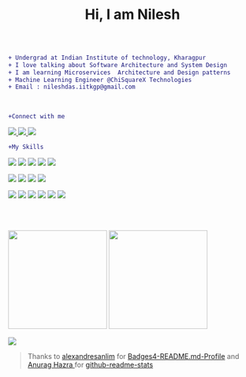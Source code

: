 <h1 align="center">Hi, I am Nilesh </h1>

</br>

```diff

+ Undergrad at Indian Institute of technology, Kharagpur
+ I love talking about Software Architecture and System Design   
+ I am learning Microservices  Architecture and Design patterns   
+ Machine Learning Engineer @ChiSquareX Technologies  
+ Email : nileshdas.iitkgp@gmail.com  

```
</br>

```diff
+Connect with me
```


<a href="https://www.linkedin.com/in/nilesh-kumar-05/" >
<img src="https://img.shields.io/badge/LinkedIn-0077B5?style=for-the-badge&logo=linkedin&logoColor=white" />
</a>
<a href="https://stackoverflow.com/users/19338249/imnotrobot">
  <img src="https://img.shields.io/badge/Stack_Overflow-FE7A16?style=for-the-badge&logo=stack-overflow&logoColor=white" />
</a>
<a href="https://twitter.com/kumarni43298541">
  <img src="https://img.shields.io/badge/Twitter-1DA1F2?style=for-the-badge&logo=twitter&logoColor=white" />
</a>


</br>

```diff
+My Skills
```


<p><img src="https://img.shields.io/badge/C%2B%2B-00599C?style=for-the-badge&logo=c%2B%2B&logoColor=white" />
<img src="https://img.shields.io/badge/Java-ED8B00?style=for-the-badge&logo=java&logoColor=white" />
<img src="https://img.shields.io/badge/JavaScript-323330?style=for-the-badge&logo=javascript&logoColor=F7DF1E" />
<img src="https://img.shields.io/badge/Python-FFD43B?style=for-the-badge&logo=python&logoColor=blue" />
<img src="https://img.shields.io/badge/TypeScript-007ACC?style=for-the-badge&logo=typescript&logoColor=white" /> </p>

<p><img src="https://img.shields.io/badge/PyTorch-EE4C2C?style=for-the-badge&logo=PyTorch&logoColor=white" />
<img src="https://img.shields.io/badge/OpenCV-27338e?style=for-the-badge&logo=OpenCV&logoColor=white" />
<img src="https://img.shields.io/badge/Jupyter-F37626.svg?&style=for-the-badge&logo=Jupyter&logoColor=white" />
<img src="https://img.shields.io/badge/scikit_learn-F7931E?style=for-the-badge&logo=scikit-learn&logoColor=white" /></p>

<p><img src="https://img.shields.io/badge/React-20232A?style=for-the-badge&logo=react&logoColor=61DAF" />
<img src="https://img.shields.io/badge/redis-CC0000.svg?&style=for-the-badge&logo=redis&logoColor=white" />
<img src="https://img.shields.io/badge/Flask-000000?style=for-the-badge&logo=flask&logoColor=white" />
<img src="https://img.shields.io/badge/Django-092E20?style=for-the-badge&logo=django&logoColor=green" />
<img src="https://img.shields.io/badge/Express.js-000000?style=for-the-badge&logo=express&logoColor=white" />
<img src="https://img.shields.io/badge/Node.js-339933?style=for-the-badge&logo=nodedotjs&logoColor=white" /></p>

</br></br>
<p float="left">
  <img height="200em" src="https://github-readme-stats.vercel.app/api?username=nilesh05apr&show_icons=true&theme=vue" />
  <img height="200em" src="https://github-readme-stats.vercel.app/api/top-langs/?username=nilesh05apr&theme=vue" />
</p>

<p>
  <img src="https://github-profile-summary-cards.vercel.app/api/cards/profile-details?username=nilesh05apr&theme=vue" />
</p>


> Thanks to <a href="https://github.com/alexandresanlim">alexandresanlim</a> for <a href="https://github.com/alexandresanlim/Badges4-README.md-Profile">Badges4-README.md-Profile</a> and <a href="https://github.com/anuraghazra"> Anurag Hazra </a> for <a href="https://github.com/anuraghazra/github-readme-stats">github-readme-stats</a>
